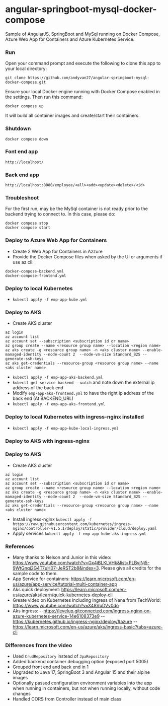 # angular-springboot-mysql-docker-compose
Sample of AngularJS, SpringBoot and MySql running on Docker Compose, Azure Web App for Containers and Azure Kubernetes Service.
 
### Run 
Open your command prompt and execute the following to clone this app to your local directory:
 
`git clone https://github.com/andyvan27/angular-springboot-mysql-docker-compose.git`
 
Ensure your local Docker engine running with Docker Compose enabled in the settings. Then run this command:
 
`docker compose up`
 
It will build all container images and create/start their containers.
 
### Shutdown 
`docker compose down`
 
### Font end app 
`http://localhost/`

### Back end app
`http://localhost:8080/employee/<all><add><update><delete>/<id>`
 
### Troubleshoot
For the first run, may be the MySql container is not ready prior to the backend trying to connect to. In this case, please do:
```
docker compose stop 
docker compose start
```

### Deploy to Azure Web App for Containers
- Create 2 Web App for Containers in Azzure
- Provide the Docker Compose files when asked by the UI or arguments if use az cli:
```
docker-compose-backend.yml
docker-compose-frontend.yml
```

### Deploy to local Kubernetes
- `kubectl apply -f emp-app-kube.yml`

### Deploy to AKS
- Create AKS cluster
```
az login
az account list
az account set --subscription <subscription id or name>
az group create --name <resource group name> --location <region name>
az aks create -g <resource group name> -n <aks cluster name> --enable-managed-identity --node-count 2  --node-vm-size Standard_B2S --generate-ssh-keys
az aks get-credentials --resource-group <resource group name> --name <aks cluster name>
```
- `kubectl apply -f emp-app-aks-backend.yml`
- `kubectl get service backend --watch` and note down the external ip address of the back end
- Modify `emp-app-aks-frontend.yml` to have the right ip address of the back end (At BACKEND_URL)
- `kubectl apply -f emp-app-aks-frontend.yml`

### Deploy to local Kubernetes with ingress-nginx installed
- `kubectl apply -f emp-app-kube-local-ingress.yml`

### Deploy to AKS with ingress-nginx
### Deploy to AKS
- Create AKS cluster
```
az login
az account list
az account set --subscription <subscription id or name>
az group create --name <resource group name> --location <region name>
az aks create -g <resource group name> -n <aks cluster name> --enable-managed-identity --node-count 2  --node-vm-size Standard_B2S --generate-ssh-keys
az aks get-credentials --resource-group <resource group name> --name <aks cluster name>
```
- Install ingress-nginx
`kubectl apply -f https://raw.githubusercontent.com/kubernetes/ingress-nginx/controller-v1.5.1/deploy/static/provider/cloud/deploy.yaml`
- Apply services
`kubectl apply -f emp-app-kube-aks-ingress.yml`

### References
- Many thanks to Nelson and Junior in this video: https://www.youtube.com/watch?v=Gx4iBLKLVHk&list=PLBvjNj5-9WtGnqj2G4T7uH07-JeRST2b8&index=3. Please give all credits for the sample code to them.
- App Service for containers: https://learn.microsoft.com/en-us/azure/app-service/tutorial-multi-container-app
- Aks quick deployment: https://learn.microsoft.com/en-us/azure/aks/learn/quick-kubernetes-deploy-cli
- Greate video on Kubernetes including Ingress of Nana from TechWorld: https://www.youtube.com/watch?v=X48VuDVv0do
- Aks ingress: 
--https://levelup.gitconnected.com/ingress-nginx-on-azure-kubernetes-service-14e6108373e9
--https://kubernetes.github.io/ingress-nginx/deploy/#azure
--https://learn.microsoft.com/en-us/azure/aks/ingress-basic?tabs=azure-cli


### Differences from the video
- Used `CrudRepository` instead of `JpaRepository`
- Added backend container debugging option (exposed port 5005)
- Grouped front end and back end in 1
- Upgraded to Java 17, SpringBoot 3 and Angular 15 and their alpine images
- Optionally passed configuration environment variables into the app when running in containers, but not when running locally, without code changes
- Handled CORS from Controller instead of main class
